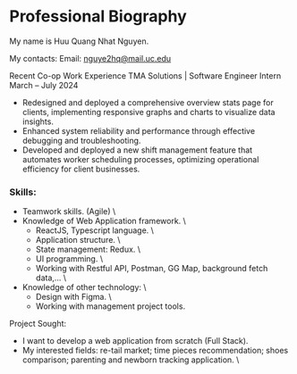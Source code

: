 
# Professional Biography 

My name is Huu Quang Nhat Nguyen.

My contacts: 
Email: nguye2hq@mail.uc.edu

Recent Co-op Work Experience
TMA Solutions | Software Engineer Intern	March – July 2024
- Redesigned and deployed a comprehensive overview stats page for clients, implementing responsive graphs and charts to visualize data insights. 
- Enhanced system reliability and performance through effective debugging and troubleshooting. 
- Developed and deployed a new shift management feature that automates worker scheduling processes, optimizing operational efficiency for client businesses. 
  
### Skills: 
- Teamwork skills. (Agile) \
- Knowledge of Web Application framework. \
	- ReactJS, Typescript language. \
	- Application structure. \
	- State management: Redux.  \
	- UI programming. \
	- Working with Restful API, Postman, GG Map, background fetch data,… \
- Knowledge of other technology: \
	- Design with Figma. \
	- Working with management project tools. 

Project Sought: 
- I want to develop a web application from scratch (Full Stack). 
- My interested fields: re-tail market; time pieces recommendation; shoes comparison; parenting and newborn tracking application. \
